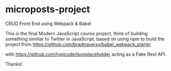 # microposts-project
CRUD Front End using Webpack &amp; Babel


This is the final Modern JavaScript course project, think of building something similiar to Twitter in JavaScript, based on using npm to build the project from https://github.com/bradtraversy/babel_webpack_starter

with https://github.com/typicode/jsonplaceholder acting as a Fake Rest API.

Thanks!
